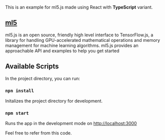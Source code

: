 
This is an example for ml5.js made using React with <strong>TypeScript</strong> variant.

## [ml5](https://ml5js.org/)

ml5.js is an open source, friendly high level interface to TensorFlow.js, a library for handling GPU-accelerated mathematical operations and memory management for machine learning algorithms. ml5.js provides an approachable API and examples to help you get started

## Available Scripts

In the project directory, you can run:

### `npn install`

Initalizes the project directory for development.

### `npm start`

Runs the app in the development mode on [http://localhost:3000](http://localhost:3000)<br />

Feel free to refer from this code.